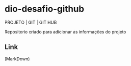 # dio-desafio-github
PROJETO | GIT | GIT HUB

Repositorio criado para adicionar as informações do projeto

## Link 
(MarkDown) 
